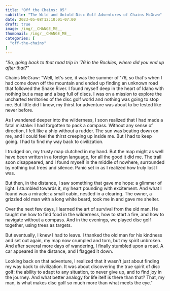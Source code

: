 ```yaml
---
title: "Off the Chains: 05"
subtitle: "The Wild and Untold Disc Golf Adventures of Chains McGraw"
date: 2023-05-08T12:10:01-07:00
draft: true
image: /img/__CHANGE_ME__
thumbnail: /img/__CHANGE_ME__
categories: [
  "off-the-chains"
]
---
```

*"So, going back to that road trip in '76 in the Rockies, where did you end up after that?"*

Chains McGraw: "Well, let's see, it was the summer of '76, so that's when I had come down off the mountain and ended up finding an unknown road that followed the Snake River. I found myself deep in the heart of Idaho with nothing but a map and a bag full of discs. I was on a mission to explore the uncharted territories of the disc golf world and nothing was going to stop me. But little did I know, my thirst for adventure was about to be tested like never before.

As I wandered deeper into the wilderness, I soon realized that I had made a fatal mistake: I had forgotten to pack a compass. Without any sense of direction, I felt like a ship without a rudder. The sun was beating down on me, and I could feel the thirst creeping up inside me. But I had to keep going. I had to find my way back to civilization.

I trudged on, my trusty map clutched in my hand. But the map might as well have been written in a foreign language, for all the good it did me. The trail soon disappeared, and I found myself in the middle of nowhere, surrounded by nothing but trees and silence. Panic set in as I realized how truly lost I was.

But then, in the distance, I saw something that gave me hope: a glimmer of light. I stumbled towards it, my heart pounding with excitement. And what I found was a miracle: a small cabin, nestled in a clearing. The owner, a grizzled old man with a long white beard, took me in and gave me shelter.

Over the next few days, I learned the art of survival from the old man. He taught me how to find food in the wilderness, how to start a fire, and how to navigate without a compass. And in the evenings, we played disc golf together, using trees as targets.

But eventually, I knew I had to leave. I thanked the old man for his kindness and set out again, my map now crumpled and torn, but my spirit unbroken. And after several more days of wandering, I finally stumbled upon a road. A car appeared in the distance, and I flagged it down.

Looking back on that adventure, I realized that it wasn't just about finding my way back to civilization. It was about discovering the true spirit of disc golf: the ability to adapt to any situation, to never give up, and to find joy in the journey. And what better analogy for life itelf is there than that? That, my man, is what makes disc golf so much more than what meets the eye."
